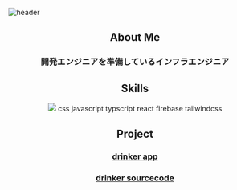![header](https://capsule-render.vercel.app/api?type=slice&color=0:00e1ff,100:ffffff&text=Muhyun's%20GitHub%20Porfile&fontSize=40&fontColor=00e1ff&fontAlign=70&fontAlignY=30&rotate=8)

<div align="center">

## About Me

<h3 align="center">開発エンジニアを準備しているインフラエンジニア</h3>


## Skills
 <img src="https://img.shields.io/badge/HTML5-E34F26?style=for-the-badge&logo=html5&logoColor=white" />
css
javascript
typscript
react
firebase
tailwindcss

## Project
 <h3><a href="https://muhyun-kim.github.io/drinker_app/">drinker app</h3>
<h3><a href="https://github.com/Muhyun-Kim/drinker_app">drinker sourcecode</h3>
 
</div>
